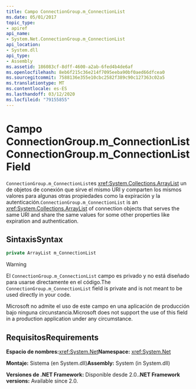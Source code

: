 ```yaml
---
title: Campo ConnectionGroup.m_ConnectionList
ms.date: 05/01/2017
topic_type:
- apiref
api_name:
- System.Net.ConnectionGroup.m_ConnectionList
api_location:
- System.dll
api_type:
- Assembly
ms.assetid: 186083cf-8dff-4600-a2ab-6fed4b4de6af
ms.openlocfilehash: 8eb6f215c36e214f7095eeba90bf0aed66dfcea0
ms.sourcegitcommit: 7588136e355e10cbc2582f389c90c127363c02a5
ms.translationtype: MT
ms.contentlocale: es-ES
ms.lasthandoff: 03/12/2020
ms.locfileid: "79155855"
---
```

# <a name="connectiongroupm_connectionlist-field"></a><span data-ttu-id="d8d9d-102">Campo ConnectionGroup.m\_ConnectionList</span><span class="sxs-lookup"><span data-stu-id="d8d9d-102">ConnectionGroup.m\_ConnectionList Field</span></span>

<span data-ttu-id="d8d9d-103">`ConnectionGroup.m_ConnectionList`es <xref:System.Collections.ArrayList> un de objetos de conexión que sirve el mismo URI y comparten los mismos valores para algunas otras propiedades como la expiración y la autenticación.</span><span class="sxs-lookup"><span data-stu-id="d8d9d-103">`ConnectionGroup.m_ConnectionList` is an <xref:System.Collections.ArrayList> of connection objects that serves the same URI and share the same values for some other properties like expiration and authentication.</span></span>

## <a name="syntax"></a><span data-ttu-id="d8d9d-104">Sintaxis</span><span class="sxs-lookup"><span data-stu-id="d8d9d-104">Syntax</span></span>
  
```csharp  
private ArrayList m_ConnectionList
```

> [!WARNING]
> <span data-ttu-id="d8d9d-105">El `ConnectionGroup.m_ConnectionList` campo es privado y no está diseñado para usarse directamente en el código.</span><span class="sxs-lookup"><span data-stu-id="d8d9d-105">The `ConnectionGroup.m_ConnectionList` field is private and is not meant to be used directly in your code.</span></span>
>
> <span data-ttu-id="d8d9d-106">Microsoft no admite el uso de este campo en una aplicación de producción bajo ninguna circunstancia.</span><span class="sxs-lookup"><span data-stu-id="d8d9d-106">Microsoft does not support the use of this field in a production application under any circumstance.</span></span>

## <a name="requirements"></a><span data-ttu-id="d8d9d-107">Requisitos</span><span class="sxs-lookup"><span data-stu-id="d8d9d-107">Requirements</span></span>

<span data-ttu-id="d8d9d-108">**Espacio de nombres:**<xref:System.Net></span><span class="sxs-lookup"><span data-stu-id="d8d9d-108">**Namespace:** <xref:System.Net></span></span>

<span data-ttu-id="d8d9d-109">**Montaje:** Sistema (en System.dll)</span><span class="sxs-lookup"><span data-stu-id="d8d9d-109">**Assembly:** System (in System.dll)</span></span>

<span data-ttu-id="d8d9d-110">**Versiones de .NET Framework:** Disponible desde 2.0.</span><span class="sxs-lookup"><span data-stu-id="d8d9d-110">**.NET Framework versions:** Available since 2.0.</span></span>
